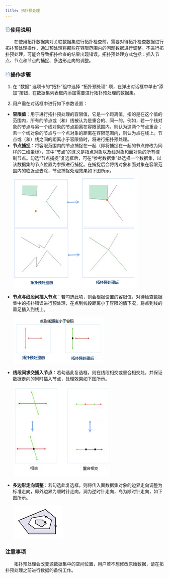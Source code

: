 ```yaml
---
title: 拓扑预处理
---
```



### ![](img/read.gif)使用说明

　　在使用拓扑数据集对关联数据集进行拓扑检查前，需要对待拓扑检查数据进行拓扑预处理操作，通过预处理将那些在容限范围内的问题数据进行调整。不进行拓扑预处理，可能会导致拓扑检查的结果出现错误。拓扑预处理方式包括：插入节点、节点和节点的捕捉、多边形走向的调整。

### ![](img/read.gif)操作步骤

1.  在 “数据” 选项卡的“拓扑”组中选择 “拓扑预处理” 项，在弹出对话框中单击“添加”按钮，在数据集列表框内添加需要进行拓扑预处理的数据集。

2.  用户需在对话框中进行如下参数设置：
  -   **容限值**：用于进行拓扑预处理的容限值，它是一个距离值，指的是在这个值的范围内，所有的节点或（和）线被认为是重合的、同一的。例如，若一个线对象的节点与另一个线对象的节点距离在容限范围内，则认为这两个节点重合；若一个线对象的节点与一个点对象的距离在容限范围内，则认为点在线上。节点或（和）线之间的距离小于容限值时，将进行拓扑预处理。  
  -   **节点捕捉**：将容限范围内的节点捕捉在一起（即将捕捉在一起的节点修改为同样的二维坐标），其中“节点”的含义是指点对象以及线对象和面对象的所有控制节点。勾选“节点捕捉”复选框后，可在“参考数据集”处选择一个数据集，以该数据集的节点位置为参照进行捕捉。在捕捉后会将线对象和面对象在容限范围内的临近点去除，节点捕捉处理效果如下图所示。

　　![](img/TopoPreprocess1.png)

   -   **节点与线段间插入节点**：若勾选此项，则会根据设置的容限值，对待检查数据集中的拓扑错误进行预处理，在点到线段距离小于容限的情下况，将点到线的垂足插入到线上。

　　![](img/TopoPreprocess2.png) 

  -   **线段间求交插入节点**：若勾选此复选框，则在线段相交或重合相交处，并保证数据走向的同时插入节点，处理效果如下图所示。

　　![](img/TopoPreprocess3.png) 

  -   **多边形走向调整**：若勾选此复选框，则将传入面数据集对象的边界走向调整为标准走向，即外边界为顺时针走向，洞为逆时针走向，岛为顺时针走向，如下图所示。

　　![](img/TopoPreprocess9.png)



### 注意事项

　　拓扑预处理会改变源数据集中的空间位置，用户若不想修改原始数据，请在拓扑预处理之前进行数据的备份工作。

